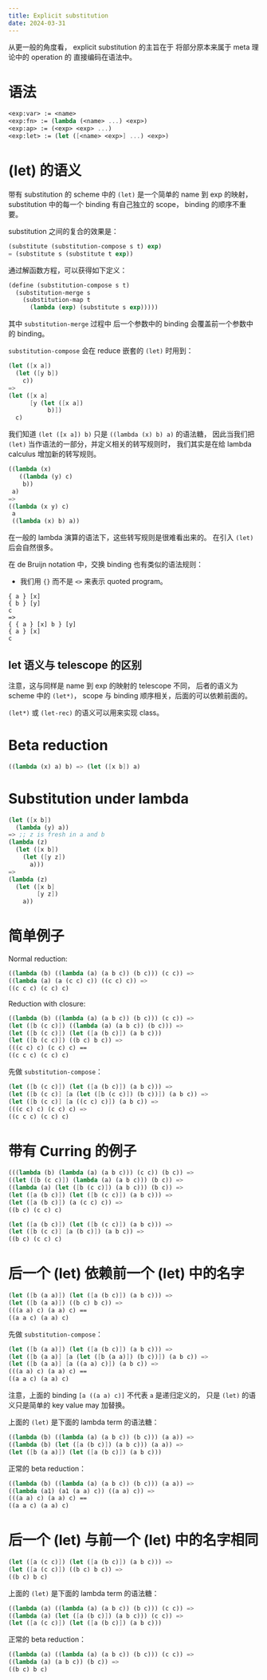 ```yaml
---
title: Explicit substitution
date: 2024-03-31
---
```


从更一般的角度看，
explicit substitution 的主旨在于
将部分原本来属于 meta 理论中的 operation 的
直接编码在语法中。

# 语法

```scheme
<exp:var> := <name>
<exp:fn> := (lambda (<name> ...) <exp>)
<exp:ap> := (<exp> <exp> ...)
<exp:let> := (let ([<name> <exp>] ...) <exp>)
```

# (let) 的语义

带有 substitution 的 scheme 中的 `(let)`
是一个简单的 name 到 exp 的映射，
substitution 中的每一个 binding 有自己独立的 scope，
binding 的顺序不重要。

substitution 之间的复合的效果是：

```scheme
(substitute (substitution-compose s t) exp)
= (substitute s (substitute t exp))
```

通过解函数方程，可以获得如下定义：

```scheme
(define (substitution-compose s t)
  (substitution-merge s
    (substitution-map t
      (lambda (exp) (substitute s exp)))))
```

其中 `substitution-merge` 过程中
后一个参数中的 binding 会覆盖前一个参数中的 binding。

`substitution-compose` 会在 reduce 嵌套的 `(let)` 时用到：

```scheme
(let ([x a])
  (let ([y b])
    c))
=>
(let ([x a]
      [y (let ([x a])
           b)])
  c)
```

我们知道 `(let ([x a]) b)` 只是 `((lambda (x) b) a)` 的语法糖，
因此当我们把 `(let)` 当作语法的一部分，并定义相关的转写规则时，
我们其实是在给 lambda calculus 增加新的转写规则。

```scheme
((lambda (x)
   ((lambda (y) c)
    b))
 a)
=>
((lambda (x y) c)
 a
 ((lambda (x) b) a))
```

在一般的 lambda 演算的语法下，这些转写规则是很难看出来的。
在引入 `(let)` 后会自然很多。

在 de Bruijn notation 中，交换 binding 也有类似的语法规则：

- 我们用 `{}` 而不是 `<>` 来表示 quoted program。

```
{ a } [x]
{ b } [y]
c
=>
{ { a } [x] b } [y]
{ a } [x]
c
```

## let 语义与 telescope 的区别

注意，这与同样是 name 到 exp 的映射的 telescope 不同，
后者的语义为 scheme 中的 `(let*)`，
scope 与 binding 顺序相关，后面的可以依赖前面的。

`(let*)` 或 `(let-rec)` 的语义可以用来实现 class。

# Beta reduction

```scheme
((lambda (x) a) b) => (let ([x b]) a)
```

# Substitution under lambda

```scheme
(let ([x b])
  (lambda (y) a))
=> ;; z is fresh in a and b
(lambda (z)
  (let ([x b])
    (let ([y z])
      a)))
=>
(lambda (z)
  (let ([x b]
        [y z])
    a))
```

# 简单例子

Normal reduction:

```scheme
((lambda (b) ((lambda (a) (a b c)) (b c))) (c c)) =>
((lambda (a) (a (c c) c)) ((c c) c)) =>
((c c c) (c c) c)
```

Reduction with closure:

```scheme
((lambda (b) ((lambda (a) (a b c)) (b c))) (c c)) =>
(let ([b (c c)]) ((lambda (a) (a b c)) (b c))) =>
(let ([b (c c)]) (let ([a (b c)]) (a b c)))
(let ([b (c c)]) ((b c) b c)) =>
(((c c) c) (c c) c) ==
((c c c) (c c) c)
```

先做 `substitution-compose`：

```scheme
(let ([b (c c)]) (let ([a (b c)]) (a b c))) =>
(let ([b (c c)] [a (let ([b (c c)]) (b c))]) (a b c)) =>
(let ([b (c c)] [a ((c c) c)]) (a b c)) =>
(((c c) c) (c c) c) =>
((c c c) (c c) c)
```

# 带有 Curring 的例子

```scheme
(((lambda (b) (lambda (a) (a b c))) (c c)) (b c)) =>
((let ([b (c c)]) (lambda (a) (a b c))) (b c)) =>
((lambda (a) (let ([b (c c)]) (a b c))) (b c)) =>
(let ([a (b c)]) (let ([b (c c)]) (a b c))) =>
(let ([a (b c)]) (a (c c) c)) =>
((b c) (c c) c)

(let ([a (b c)]) (let ([b (c c)]) (a b c))) =>
(let ([b (c c)] [a (b c)]) (a b c)) =>
((b c) (c c) c)
```

# 后一个 (let) 依赖前一个 (let) 中的名字

```scheme
(let ([b (a a)]) (let ([a (b c)]) (a b c))) =>
(let ([b (a a)]) ((b c) b c)) =>
(((a a) c) (a a) c) ==
((a a c) (a a) c)
```

先做 `substitution-compose`：

```scheme
(let ([b (a a)]) (let ([a (b c)]) (a b c))) =>
(let ([b (a a)] [a (let ([b (a a)]) (b c))]) (a b c)) =>
(let ([b (a a)] [a ((a a) c)]) (a b c)) =>
(((a a) c) (a a) c) ==
((a a c) (a a) c)
```

注意，上面的 binding `[a ((a a) c)]` 不代表 `a` 是递归定义的，
只是 `(let)` 的语义只是简单的 key value may 加替换。

上面的 `(let)` 是下面的 lambda term 的语法糖：

```scheme
((lambda (b) ((lambda (a) (a b c)) (b c))) (a a)) =>
((lambda (b) (let ([a (b c)]) (a b c))) (a a)) =>
(let ([b (a a)]) (let ([a (b c)]) (a b c)))
```

正常的 beta reduction：

```scheme
((lambda (b) ((lambda (a) (a b c)) (b c))) (a a)) =>
((lambda (a1) (a1 (a a) c)) ((a a) c)) =>
(((a a) c) (a a) c) ==
((a a c) (a a) c)
```

# 后一个 (let) 与前一个 (let) 中的名字相同

```scheme
(let ([a (c c)]) (let ([a (b c)]) (a b c))) =>
(let ([a (c c)]) ((b c) b c)) =>
((b c) b c)
```

上面的 `(let)` 是下面的 lambda term 的语法糖：

```scheme
((lambda (a) ((lambda (a) (a b c)) (b c))) (c c)) =>
((lambda (a) (let ([a (b c)]) (a b c))) (c c)) =>
(let ([a (c c)]) (let ([a (b c)]) (a b c)))
```

正常的 beta reduction：

```scheme
((lambda (a) ((lambda (a) (a b c)) (b c))) (c c)) =>
((lambda (a) (a b c)) (b c)) =>
((b c) b c)
```
